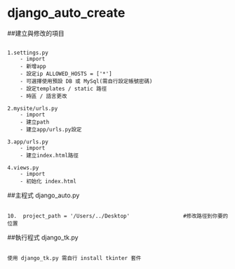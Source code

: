 # django_auto_create

##建立與修改的項目
```

1.settings.py
	- import
	- 新增app
	- 設定ip ALLOWED_HOSTS = ['*']
	- 可選擇使用預設 DB 或 MySql(需自行設定帳號密碼) 
	- 設定templates / static 路徑
	- 時區 / 語言更改

2.mysite/urls.py
	- import
	- 建立path
	- 建立app/urls.py設定

3.app/urls.py
	- import
	- 建立index.html路徑

4.views.py
	- import
	- 初始化 index.html

```

##主程式 django_auto.py

```

10.  project_path = '/Users/../Desktop'                 #修改路徑到你要的位置

```

##執行程式 django_tk.py
```

使用 django_tk.py 需自行 install tkinter 套件

```
